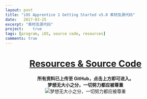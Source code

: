 ```yaml
---
layout: post
title: "iOS Apprentice 1 Getting Started v5.0 素材及源代码"
date:   2017-03-25
excerpt: "素材及源代码"
project:    true
tags: [program, iOS, source code, resources]
comments: true
---
```


<h1><center><a href="https://github.com/AurevoirXavier/iOS-Apprentice">Resources & Source Code</a></center></h1>

<center><strong>所有资料已上传至 GitHub，点击上方即可进入。</strong></center>

<center><strong>梦想无大小之分，一切努力都应被尊重</strong></center>

<div align="center"><img alt="梦想无大小之分，一切努力都应被尊重" src="http://imgur.com/N5GTjdK.gif"/></div>
